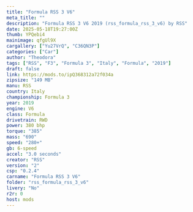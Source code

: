 ```yaml
---
title: "Formula RSS 3 V6"
meta_title: ""
description: "Formula RSS 3 V6 2019 (rss_formula_rss_3_v6) by RSS"
date: 2025-05-18T19:27:00Z
thumb: YPQebi4
mainimage: qfgUl9X
cargallery: ["Yu27VrQ", "C36QN3P"]
categories: ["Car"]
author: "Theodora"
tags: ["RSS", "F3", "Formula 3", "Italy", "Formula", "2019"]
draft: false
link: https://mods.to/ipQ368312a72f034a
zipsize: "149 MB"
manu: RSS
country: Italy
championship: Formula 3
year: 2019
engine: V6
class: Formula
drivetrain: RWD
power: 380 bhp 
torque: "385"
mass: "690"
speed: "280+"
gb: 6-speed
accel: "3.0 seconds"
creator: "RSS"
version: "2"
csp: "0.2.4"
carname: "Formula RSS 3 V6"
folder: "rss_formula_rss_3_v6"
livery: "No"
r2r: 0
host: mods
---
```

